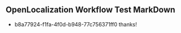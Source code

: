 ## OpenLocalization Workflow Test MarkDown
* b8a77924-f1fa-4f0d-b948-77c756371ff0 thanks!

<!--HONumber=Aug16_HO4-->


